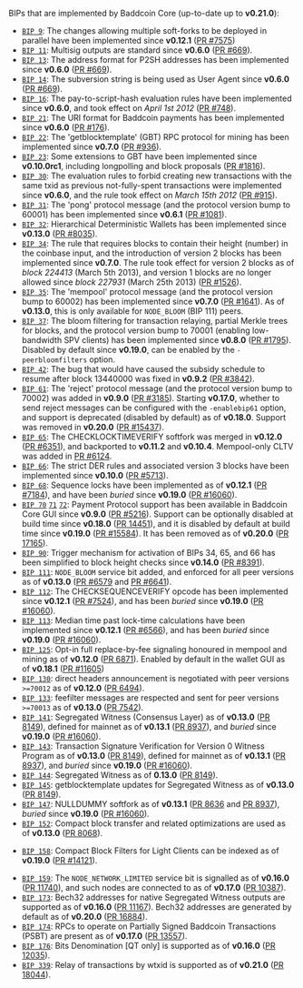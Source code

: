 BIPs that are implemented by Baddcoin Core (up-to-date up to **v0.21.0**):

* [`BIP 9`](https://github.com/baddcoin/bips/blob/master/bip-0009.mediawiki): The changes allowing multiple soft-forks to be deployed in parallel have been implemented since **v0.12.1**  ([PR #7575](https://github.com/synergy-promotions/baddcoin/pull/7575))
* [`BIP 11`](https://github.com/baddcoin/bips/blob/master/bip-0011.mediawiki): Multisig outputs are standard since **v0.6.0** ([PR #669](https://github.com/synergy-promotions/baddcoin/pull/669)).
* [`BIP 13`](https://github.com/baddcoin/bips/blob/master/bip-0013.mediawiki): The address format for P2SH addresses has been implemented since **v0.6.0** ([PR #669](https://github.com/synergy-promotions/baddcoin/pull/669)).
* [`BIP 14`](https://github.com/baddcoin/bips/blob/master/bip-0014.mediawiki): The subversion string is being used as User Agent since **v0.6.0** ([PR #669](https://github.com/synergy-promotions/baddcoin/pull/669)).
* [`BIP 16`](https://github.com/baddcoin/bips/blob/master/bip-0016.mediawiki): The pay-to-script-hash evaluation rules have been implemented since **v0.6.0**, and took effect on *April 1st 2012* ([PR #748](https://github.com/synergy-promotions/baddcoin/pull/748)).
* [`BIP 21`](https://github.com/baddcoin/bips/blob/master/bip-0021.mediawiki): The URI format for Baddcoin payments has been implemented since **v0.6.0** ([PR #176](https://github.com/synergy-promotions/baddcoin/pull/176)).
* [`BIP 22`](https://github.com/baddcoin/bips/blob/master/bip-0022.mediawiki): The 'getblocktemplate' (GBT) RPC protocol for mining has been implemented since **v0.7.0** ([PR #936](https://github.com/synergy-promotions/baddcoin/pull/936)).
* [`BIP 23`](https://github.com/baddcoin/bips/blob/master/bip-0023.mediawiki): Some extensions to GBT have been implemented since **v0.10.0rc1**, including longpolling and block proposals ([PR #1816](https://github.com/synergy-promotions/baddcoin/pull/1816)).
* [`BIP 30`](https://github.com/baddcoin/bips/blob/master/bip-0030.mediawiki): The evaluation rules to forbid creating new transactions with the same txid as previous not-fully-spent transactions were implemented since **v0.6.0**, and the rule took effect on *March 15th 2012* ([PR #915](https://github.com/synergy-promotions/baddcoin/pull/915)).
* [`BIP 31`](https://github.com/baddcoin/bips/blob/master/bip-0031.mediawiki): The 'pong' protocol message (and the protocol version bump to 60001) has been implemented since **v0.6.1** ([PR #1081](https://github.com/synergy-promotions/baddcoin/pull/1081)).
* [`BIP 32`](https://github.com/baddcoin/bips/blob/master/bip-0032.mediawiki): Hierarchical Deterministic Wallets has been implemented since **v0.13.0** ([PR #8035](https://github.com/synergy-promotions/baddcoin/pull/8035)).
* [`BIP 34`](https://github.com/baddcoin/bips/blob/master/bip-0034.mediawiki): The rule that requires blocks to contain their height (number) in the coinbase input, and the introduction of version 2 blocks has been implemented since **v0.7.0**. The rule took effect for version 2 blocks as of *block 224413* (March 5th 2013), and version 1 blocks are no longer allowed since *block 227931* (March 25th 2013) ([PR #1526](https://github.com/synergy-promotions/baddcoin/pull/1526)).
* [`BIP 35`](https://github.com/baddcoin/bips/blob/master/bip-0035.mediawiki): The 'mempool' protocol message (and the protocol version bump to 60002) has been implemented since **v0.7.0** ([PR #1641](https://github.com/synergy-promotions/baddcoin/pull/1641)). As of **v0.13.0**, this is only available for `NODE_BLOOM` (BIP 111) peers.
* [`BIP 37`](https://github.com/baddcoin/bips/blob/master/bip-0037.mediawiki): The bloom filtering for transaction relaying, partial Merkle trees for blocks, and the protocol version bump to 70001 (enabling low-bandwidth SPV clients) has been implemented since **v0.8.0** ([PR #1795](https://github.com/synergy-promotions/baddcoin/pull/1795)). Disabled by default since **v0.19.0**, can be enabled by the `-peerbloomfilters` option.
* [`BIP 42`](https://github.com/baddcoin/bips/blob/master/bip-0042.mediawiki): The bug that would have caused the subsidy schedule to resume after block 13440000 was fixed in **v0.9.2** ([PR #3842](https://github.com/synergy-promotions/baddcoin/pull/3842)).
* [`BIP 61`](https://github.com/baddcoin/bips/blob/master/bip-0061.mediawiki): The 'reject' protocol message (and the protocol version bump to 70002) was added in **v0.9.0** ([PR #3185](https://github.com/synergy-promotions/baddcoin/pull/3185)). Starting **v0.17.0**, whether to send reject messages can be configured with the `-enablebip61` option, and support is deprecated (disabled by default) as of **v0.18.0**. Support was removed in **v0.20.0** ([PR #15437](https://github.com/synergy-promotions/baddcoin/pull/15437)).
* [`BIP 65`](https://github.com/baddcoin/bips/blob/master/bip-0065.mediawiki): The CHECKLOCKTIMEVERIFY softfork was merged in **v0.12.0** ([PR #6351](https://github.com/synergy-promotions/baddcoin/pull/6351)), and backported to **v0.11.2** and **v0.10.4**. Mempool-only CLTV was added in [PR #6124](https://github.com/synergy-promotions/baddcoin/pull/6124).
* [`BIP 66`](https://github.com/baddcoin/bips/blob/master/bip-0066.mediawiki): The strict DER rules and associated version 3 blocks have been implemented since **v0.10.0** ([PR #5713](https://github.com/synergy-promotions/baddcoin/pull/5713)).
* [`BIP 68`](https://github.com/baddcoin/bips/blob/master/bip-0068.mediawiki): Sequence locks have been implemented as of **v0.12.1**  ([PR #7184](https://github.com/synergy-promotions/baddcoin/pull/7184)), and have been *buried* since **v0.19.0** ([PR #16060](https://github.com/synergy-promotions/baddcoin/pull/16060)).
* [`BIP 70`](https://github.com/baddcoin/bips/blob/master/bip-0070.mediawiki) [`71`](https://github.com/baddcoin/bips/blob/master/bip-0071.mediawiki) [`72`](https://github.com/baddcoin/bips/blob/master/bip-0072.mediawiki):
  Payment Protocol support has been available in Baddcoin Core GUI since **v0.9.0** ([PR #5216](https://github.com/synergy-promotions/baddcoin/pull/5216)).
  Support can be optionally disabled at build time since **v0.18.0** ([PR 14451](https://github.com/synergy-promotions/baddcoin/pull/14451)),
  and it is disabled by default at build time since **v0.19.0** ([PR #15584](https://github.com/synergy-promotions/baddcoin/pull/15584)).
  It has been removed as of **v0.20.0** ([PR 17165](https://github.com/synergy-promotions/baddcoin/pull/17165)).
* [`BIP 90`](https://github.com/baddcoin/bips/blob/master/bip-0090.mediawiki): Trigger mechanism for activation of BIPs 34, 65, and 66 has been simplified to block height checks since **v0.14.0** ([PR #8391](https://github.com/synergy-promotions/baddcoin/pull/8391)).
* [`BIP 111`](https://github.com/baddcoin/bips/blob/master/bip-0111.mediawiki): `NODE_BLOOM` service bit added, and enforced for all peer versions as of **v0.13.0** ([PR #6579](https://github.com/synergy-promotions/baddcoin/pull/6579) and [PR #6641](https://github.com/synergy-promotions/baddcoin/pull/6641)).
* [`BIP 112`](https://github.com/baddcoin/bips/blob/master/bip-0112.mediawiki): The CHECKSEQUENCEVERIFY opcode has been implemented since **v0.12.1** ([PR #7524](https://github.com/synergy-promotions/baddcoin/pull/7524)), and has been *buried* since **v0.19.0** ([PR #16060](https://github.com/synergy-promotions/baddcoin/pull/16060)).
* [`BIP 113`](https://github.com/baddcoin/bips/blob/master/bip-0113.mediawiki): Median time past lock-time calculations have been implemented since **v0.12.1** ([PR #6566](https://github.com/synergy-promotions/baddcoin/pull/6566)), and has been *buried* since **v0.19.0** ([PR #16060](https://github.com/synergy-promotions/baddcoin/pull/16060)).
* [`BIP 125`](https://github.com/baddcoin/bips/blob/master/bip-0125.mediawiki): Opt-in full replace-by-fee signaling honoured in mempool and mining as of **v0.12.0** ([PR 6871](https://github.com/synergy-promotions/baddcoin/pull/6871)). Enabled by default in the wallet GUI as of **v0.18.1** ([PR #11605](https://github.com/synergy-promotions/baddcoin/pull/11605))
* [`BIP 130`](https://github.com/baddcoin/bips/blob/master/bip-0130.mediawiki): direct headers announcement is negotiated with peer versions `>=70012` as of **v0.12.0** ([PR 6494](https://github.com/synergy-promotions/baddcoin/pull/6494)).
* [`BIP 133`](https://github.com/baddcoin/bips/blob/master/bip-0133.mediawiki): feefilter messages are respected and sent for peer versions `>=70013` as of **v0.13.0** ([PR 7542](https://github.com/synergy-promotions/baddcoin/pull/7542)).
* [`BIP 141`](https://github.com/baddcoin/bips/blob/master/bip-0141.mediawiki): Segregated Witness (Consensus Layer) as of **v0.13.0** ([PR 8149](https://github.com/synergy-promotions/baddcoin/pull/8149)), defined for mainnet as of **v0.13.1** ([PR 8937](https://github.com/synergy-promotions/baddcoin/pull/8937)), and *buried* since **v0.19.0** ([PR #16060](https://github.com/synergy-promotions/baddcoin/pull/16060)).
* [`BIP 143`](https://github.com/baddcoin/bips/blob/master/bip-0143.mediawiki): Transaction Signature Verification for Version 0 Witness Program as of **v0.13.0** ([PR 8149](https://github.com/synergy-promotions/baddcoin/pull/8149)), defined for mainnet as of **v0.13.1** ([PR 8937](https://github.com/synergy-promotions/baddcoin/pull/8937)), and *buried* since **v0.19.0** ([PR #16060](https://github.com/synergy-promotions/baddcoin/pull/16060)).
* [`BIP 144`](https://github.com/baddcoin/bips/blob/master/bip-0144.mediawiki): Segregated Witness as of **0.13.0** ([PR 8149](https://github.com/synergy-promotions/baddcoin/pull/8149)).
* [`BIP 145`](https://github.com/baddcoin/bips/blob/master/bip-0145.mediawiki): getblocktemplate updates for Segregated Witness as of **v0.13.0** ([PR 8149](https://github.com/synergy-promotions/baddcoin/pull/8149)).
* [`BIP 147`](https://github.com/baddcoin/bips/blob/master/bip-0147.mediawiki): NULLDUMMY softfork as of **v0.13.1** ([PR 8636](https://github.com/synergy-promotions/baddcoin/pull/8636) and [PR 8937](https://github.com/synergy-promotions/baddcoin/pull/8937)), *buried* since **v0.19.0** ([PR #16060](https://github.com/synergy-promotions/baddcoin/pull/16060)).
* [`BIP 152`](https://github.com/baddcoin/bips/blob/master/bip-0152.mediawiki): Compact block transfer and related optimizations are used as of **v0.13.0** ([PR 8068](https://github.com/synergy-promotions/baddcoin/pull/8068)).
- [`BIP 158`](https://github.com/baddcoin/bips/blob/master/bip-0158.mediawiki): Compact Block Filters for Light Clients can be indexed as of **v0.19.0** ([PR #14121](https://github.com/synergy-promotions/baddcoin/pull/14121)).
* [`BIP 159`](https://github.com/baddcoin/bips/blob/master/bip-0159.mediawiki): The `NODE_NETWORK_LIMITED` service bit is signalled as of **v0.16.0** ([PR 11740](https://github.com/synergy-promotions/baddcoin/pull/11740)), and such nodes are connected to as of **v0.17.0** ([PR 10387](https://github.com/synergy-promotions/baddcoin/pull/10387)).
* [`BIP 173`](https://github.com/baddcoin/bips/blob/master/bip-0173.mediawiki): Bech32 addresses for native Segregated Witness outputs are supported as of **v0.16.0** ([PR 11167](https://github.com/synergy-promotions/baddcoin/pull/11167)). Bech32 addresses are generated by default as of **v0.20.0** ([PR 16884](https://github.com/synergy-promotions/baddcoin/pull/16884)).
* [`BIP 174`](https://github.com/baddcoin/bips/blob/master/bip-0174.mediawiki): RPCs to operate on Partially Signed Baddcoin Transactions (PSBT) are present as of **v0.17.0** ([PR 13557](https://github.com/synergy-promotions/baddcoin/pull/13557)).
* [`BIP 176`](https://github.com/baddcoin/bips/blob/master/bip-0176.mediawiki): Bits Denomination [QT only] is supported as of **v0.16.0** ([PR 12035](https://github.com/synergy-promotions/baddcoin/pull/12035)).
* [`BIP 339`](https://github.com/baddcoin/bips/blob/master/bip-0339.mediawiki): Relay of transactions by wtxid is supported as of **v0.21.0** ([PR 18044](https://github.com/synergy-promotions/baddcoin/pull/18044)).
